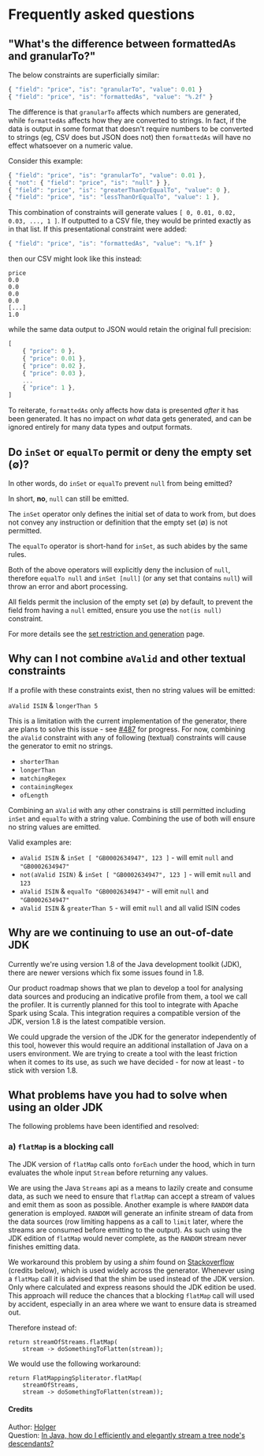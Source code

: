 # Frequently asked questions

## "What's the difference between formattedAs and granularTo?"

The below constraints are superficially similar:

```javascript
{ "field": "price", "is": "granularTo", "value": 0.01 }
{ "field": "price", "is": "formattedAs", "value": "%.2f" }
```

The difference is that `granularTo` affects which numbers are generated, while `formattedAs` affects how they are converted to strings. In fact, if the data is output in some format that doesn't require numbers to be converted to strings (eg, CSV does but JSON does not) then `formattedAs` will have no effect whatsoever on a numeric value.

Consider this example:

```javascript
{ "field": "price", "is": "granularTo", "value": 0.01 },
{ "not": { "field": "price", "is": "null" } },
{ "field": "price", "is": "greaterThanOrEqualTo", "value": 0 },
{ "field": "price", "is": "lessThanOrEqualTo", "value": 1 },
```

This combination of constraints will generate values `[ 0, 0.01, 0.02, 0.03, ..., 1 ]`. If outputted to a CSV file, they would be printed exactly as in that list. If this presentational constraint were added:

```javascript
{ "field": "price", "is": "formattedAs", "value": "%.1f" }
```

then our CSV might look like this instead:
 
```csv
price
0.0
0.0
0.0
0.0
[...]
1.0
```

while the same data output to JSON would retain the original full precision:

```javascript
[
    { "price": 0 },
    { "price": 0.01 },
    { "price": 0.02 },
    { "price": 0.03 },
    ...
    { "price": 1 },
]
```

To reiterate, `formattedAs` only affects how data is presented _after_ it has been generated. It has no impact on _what_ data gets generated, and can be ignored entirely for many data types and output formats. 

## Do `inSet` or `equalTo` permit or deny the empty set (&#8709;)?
In other words, do `inSet` or `equalTo` prevent `null` from being emitted?

In short, **no**, `null` can still be emitted.

The `inSet` operator only defines the initial set of data to work from, but does not convey any instruction or definition that the empty set (&#8709;) is not permitted.

The `equalTo` operator is short-hand for `inSet`, as such abides by the same rules.

Both of the above operators will explicitly deny the inclusion of `null`, therefore `equalTo null` and `inSet [null]` (or any set that contains `null`) will throw an error and abort processing.

All fields permit the inclusion of the empty set (&#8709;) by default, to prevent the field from having a `null` emitted, ensure you use the `not(is null)` constraint.

For more details see the [set restriction and generation](./../generator/docs/SetRestrictionAndGeneration.md) page.

## Why can I not combine `aValid` and other textual constraints

If a profile with these constraints exist, then no string values will be emitted:

`aValid ISIN` & `longerThan 5`

This is a limitation with the current implementation of the generator, there are plans to solve this issue - see [#487](https://github.com/ScottLogic/datahelix/issues/487) for progress. For now, combining the `aValid` constraint with any of following (textual) constraints will cause the generator to emit no strings.
* `shorterThan`
* `longerThan`
* `matchingRegex`
* `containingRegex`
* `ofLength`

Combining an `aValid` with any other constrains is still permitted including `inSet` and `equalTo` with a string value. Combining the use of both will ensure no string values are emitted.

Valid examples are:
* `aValid ISIN` & `inSet [ "GB0002634947", 123 ]` - will emit `null` and `"GB0002634947"`
* `not(aValid ISIN)` & `inSet [ "GB0002634947", 123 ]` - will emit `null` and `123`
* `aValid ISIN` & `equalTo "GB0002634947"` - will emit `null` and `"GB0002634947"`
* `aValid ISIN` & `greaterThan 5` - will emit `null` and all valid ISIN codes

## Why are we continuing to use an out-of-date JDK

Currently we're using version 1.8 of the Java development toolkit (JDK), there are newer versions which fix some issues found in 1.8.

Our product roadmap shows that we plan to develop a tool for analysing data sources and producing an indicative profile from them, a tool we call the profiler. It is currently planned for this tool to integrate with Apache Spark using Scala. This integration requires a compatible version of the JDK, version 1.8 is the latest compatible version.

We could upgrade the version of the JDK for the generator independently of this tool, however this would require an additional installation of Java on a users environment. We are trying to create a tool with the least friction when it comes to its use, as such we have decided - for now at least - to stick with version 1.8.

## What problems have you had to solve when using an older JDK

The following problems have been identified and resolved:

### a) `flatMap` is a blocking call 
The JDK version of `flatMap` calls onto `forEach` under the hood, which in turn evaluates the whole input `Stream` before returning any values.

We are using the Java `Streams` api as a means to lazily create and consume data, as such we need to ensure that `flatMap` can accept a stream of values and emit them as soon as possible. Another example is where `RANDOM` data generation is employed. `RANDOM` will generate an infinite stream of data from the data sources (row limiting happens as a call to `limit` later, where the streams are consumed before emitting to the output). As such using the JDK edition of `flatMap` would never complete, as the `RANDOM` stream never finishes emitting data.

We workaround this problem by using a _shim_ found on [Stackoverflow](https://stackoverflow.com/) (credits below), which is used widely across the generator. Whenever using a `flatMap` call it is advised that the shim be used instead of the JDK version. Only where calculated and express reasons should the JDK edition be used. This approach will reduce the chances that a blocking `flatMap` call will used by accident, especially in an area where we want to ensure data is streamed out.

Therefore instead of:

```
return streamOfStreams.flatMap(
    stream -> doSomethingToFlatten(stream));
```

We would use the following workaround:

```
return FlatMappingSpliterator.flatMap(
    streamOfStreams,
    stream -> doSomethingToFlatten(stream));
```

#### Credits
Author: [Holger](https://stackoverflow.com/users/2711488/holger)  
Question: [In Java, how do I efficiently and elegantly stream a tree node's descendants?](https://stackoverflow.com/questions/32749148/in-java-how-do-i-efficiently-and-elegantly-stream-a-tree-nodes-descendants/32767282#32767282)